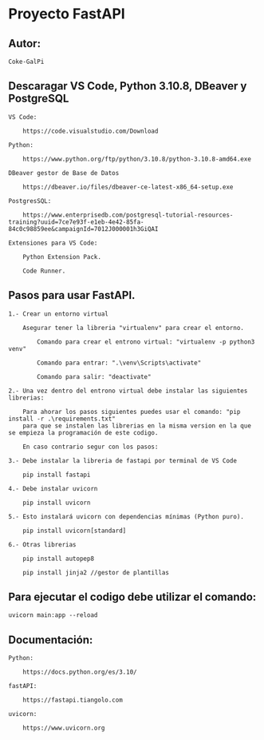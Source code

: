 # Proyecto FastAPI

## Autor:

    Coke-GalPi


## Descaragar VS Code, Python 3.10.8, DBeaver y PostgreSQL
    
    VS Code:

        https://code.visualstudio.com/Download

    Python:

        https://www.python.org/ftp/python/3.10.8/python-3.10.8-amd64.exe

    DBeaver gestor de Base de Datos

        https://dbeaver.io/files/dbeaver-ce-latest-x86_64-setup.exe

    PostgresSQL:

        https://www.enterprisedb.com/postgresql-tutorial-resources-training?uuid=7ce7e93f-e1eb-4e42-85fa-84c0c98859ee&campaignId=7012J000001h3GiQAI

    Extensiones para VS Code:

        Python Extension Pack.

        Code Runner.

## Pasos para usar FastAPI.

    1.- Crear un entorno virtual

        Asegurar tener la libreria "virtualenv" para crear el entorno.

            Comando para crear el entrono virtual: "virtualenv -p python3 venv"

            Comando para entrar: ".\venv\Scripts\activate"

            Comando para salir: "deactivate"

    2.- Una vez dentro del entrono virtual debe instalar las siguientes librerias:

        Para ahorar los pasos siguientes puedes usar el comando: "pip install -r .\requirements.txt"
        para que se instalen las librerias en la misma version en la que se empieza la programación de este codigo.

        En caso contrario segur con los pasos:

    3.- Debe instalar la libreria de fastapi por terminal de VS Code

        pip install fastapi

    4.- Debe instalar uvicorn

        pip install uvicorn

    5.- Esto instalará uvicorn con dependencias mínimas (Python puro).

        pip install uvicorn[standard] 

    6.- Otras librerias 

        pip install autopep8

        pip install jinja2 //gestor de plantillas

## Para ejecutar el codigo debe utilizar el comando:

    uvicorn main:app --reload

## Documentación:

    Python: 

        https://docs.python.org/es/3.10/

    fastAPI:

        https://fastapi.tiangolo.com

    uvicorn:

        https://www.uvicorn.org